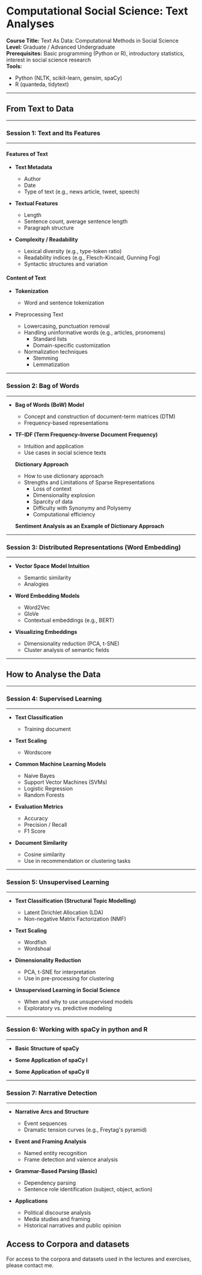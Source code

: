 # Computational Social Science: Text Analyses

**Course Title:** Text As Data: Computational Methods in Social Science  
**Level:** Graduate / Advanced Undergraduate  
**Prerequisites:** Basic programming (Python or R), introductory statistics, interest in social science research  
**Tools:** 
- Python (NLTK, scikit-learn, gensim, spaCy)
- R (quanteda, tidytext)  

---

## From Text to Data

---

### Session 1: Text and Its Features
---

#### Features of Text
- **Text Metadata**
  - Author  
  - Date  
  - Type of text (e.g., news article, tweet, speech)  

- **Textual Features**
  - Length  
  - Sentence count, average sentence length  
  - Paragraph structure  

- **Complexity / Readability**
  - Lexical diversity (e.g., type-token ratio)  
  - Readability indices (e.g., Flesch-Kincaid, Gunning Fog)  
  - Syntactic structures and variation  

#### Content of Text
- **Tokenization**
  - Word and sentence tokenization  


- Preprocessing Text
  - Lowercasing, punctuation removal  
  - Handling uninformative words (e.g., articles, pronomens)  
    - Standard lists  
    - Domain-specific customization
  - Normalization techniques
    - Stemming 
    - Lemmatization
---

### Session 2: Bag of Words
---

- **Bag of Words (BoW) Model**
  - Concept and construction of document-term matrices (DTM)  
  - Frequency-based representations  

- **TF-IDF (Term Frequency–Inverse Document Frequency)**
  - Intuition and application  
  - Use cases in social science texts  

  **Dictionary Approach**
  - How to use dictionary approach 
  - Strengths and Limitations of Sparse Representations 
      - Loss of context  
      - Dimensionality explosion
      - Sparcity of data 
      - Difficulty with Synonymy and Polysemy 
      - Computational efficiency  

  **Sentiment Analysis as an Example of Dictionary Approach**

---

### Session 3: Distributed Representations (Word Embedding)
---

- **Vector Space Model Intuition**
  - Semantic similarity  
  - Analogies  


- **Word Embedding Models**
  - Word2Vec  
  - GloVe  
  - Contextual embeddings (e.g., BERT)  



- **Visualizing Embeddings**
  - Dimensionality reduction (PCA, t-SNE)  
  - Cluster analysis of semantic fields  

---

## How to Analyse the Data

---

### Session 4: Supervised Learning
---

- **Text Classification**
  - Training document

- **Text Scaling**
  - Wordscore
- **Common Machine Learning Models**
  - Naive Bayes  
  - Support Vector Machines (SVMs)  
  - Logistic Regression  
  - Random Forests  

- **Evaluation Metrics**
  - Accuracy  
  - Precision / Recall  
  - F1 Score  

- **Document Similarity**
  - Cosine similarity  
  - Use in recommendation or clustering tasks  

---

### Session 5: Unsupervised Learning
---

- **Text Classification (Structural Topic Modelling)**
  - Latent Dirichlet Allocation (LDA)  
  - Non-negative Matrix Factorization (NMF) 


- **Text Scaling**
  - Wordfish
  - Wordshoal
  
 
- **Dimensionality Reduction**
  - PCA, t-SNE for interpretation  
  - Use in pre-processing for clustering  

- **Unsupervised Learning in Social Science**
  - When and why to use unsupervised models  
  - Exploratory vs. predictive modeling  


---
### Session 6: Working with spaCy in python and R 
---

- **Basic Structure of spaCy**


- **Some Application of spaCy I**


- **Some Application of spaCy II**


---

### Session 7: Narrative Detection
---

- **Narrative Arcs and Structure**
  - Event sequences  
  - Dramatic tension curves (e.g., Freytag's pyramid)  

- **Event and Framing Analysis**
  - Named entity recognition  
  - Frame detection and valence analysis  

- **Grammar-Based Parsing (Basic)**
  - Dependency parsing  
  - Sentence role identification (subject, object, action)  

- **Applications**
  - Political discourse analysis  
  - Media studies and framing  
  - Historical narratives and public opinion  



## Access to Corpora and datasets
For access to the corpora and datasets used in the lectures and exercises, please contact me.